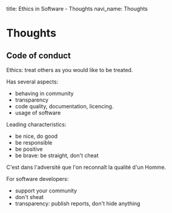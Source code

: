 title: Ethics in Software - Thoughts
navi_name: Thoughts

# Thoughts


## Code of conduct

Ethics: treat others as you would like to be treated.


Has several aspects:

* behaving in community
* transparency
* code quality, documentation, licencing.
* usage of software


Leading characteristics:

* be nice, do good
* be responsible
* be positive
* be brave: be straight, don't cheat

C'est dans l'adversité que l'on reconnaît la qualité d'un Homme.


For software developers:

* support your community
* don't sheat
* transparency: publish reports, don't hide anything
